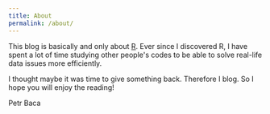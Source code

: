 ```yaml
---
title: About
permalink: /about/
---
```


This blog is basically and only about [R](https://www.r-project.org/). Ever since I discovered R, I have spent a lot of time studying other people's codes to be able to solve real-life data issues more efficiently.

I thought maybe it was time to give something back. Therefore I blog. So I hope you will enjoy the reading!

Petr Baca

